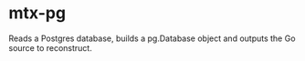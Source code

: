 # mtx-pg

Reads a Postgres database, builds a pg.Database object and outputs the Go source to reconstruct.
